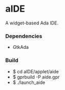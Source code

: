 # aIDE
A widget-based Ada IDE.

### Dependencies

- GtkAda


### Build

- $ cd aIDE/applet/aide
- $ gprbuild -P aide.gpr
- $ ./launch_aide
